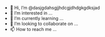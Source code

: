 - 👋 Hi, I’m @dasjgdahsgjjhdcgjdhdgkgdksjad
- 👀 I’m interested in ...
- 🌱 I’m currently learning ...
- 💞️ I’m looking to collaborate on ...
- 📫 How to reach me ...

<!---
dasjgdahsgjjhdcgjdhdgkgdksjad/dasjgdahsgjjhdcgjdhdgkgdksjad is a ✨ special ✨ repository because its `README.md` (this file) appears on your GitHub profile.
You can click the Preview link to take a look at your changes.
--->
